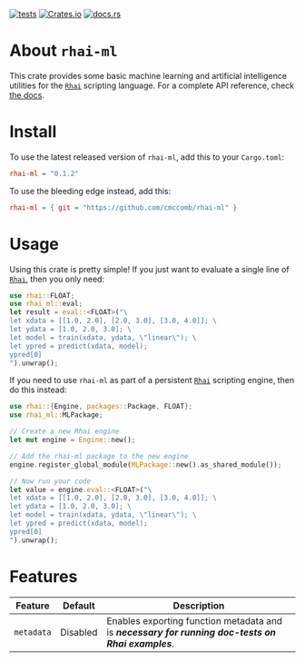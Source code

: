 [![tests](https://github.com/rhaiscript/rhai-ml/actions/workflows/tests.yml/badge.svg)](https://github.com/rhaiscript/rhai-ml/actions/workflows/tests.yml)
[![Crates.io](https://img.shields.io/crates/v/rhai-ml.svg)](https://crates.io/crates/rhai-ml)
[![docs.rs](https://img.shields.io/docsrs/rhai-ml/latest?logo=rust)](https://docs.rs/rhai-ml)

# About `rhai-ml`

This crate provides some basic machine learning and artificial intelligence utilities for the [`Rhai`](https://rhai.rs/) 
scripting language. For a complete API reference, check [the docs](https://docs.rs/rhai-ml).

# Install

To use the latest released version of `rhai-ml`, add this to your `Cargo.toml`:

```toml
rhai-ml = "0.1.2"
```

To use the bleeding edge instead, add this:

```toml
rhai-ml = { git = "https://github.com/cmccomb/rhai-ml" }
```

# Usage

Using this crate is pretty simple! If you just want to evaluate a single line of [`Rhai`](https://rhai.rs/), then you only need:

```rust
use rhai::FLOAT;
use rhai_ml::eval;
let result = eval::<FLOAT>("\
let xdata = [[1.0, 2.0], [2.0, 3.0], [3.0, 4.0]]; \
let ydata = [1.0, 2.0, 3.0]; \
let model = train(xdata, ydata, \"linear\"); \
let ypred = predict(xdata, model);
ypred[0]
").unwrap();
```

If you need to use `rhai-ml` as part of a persistent [`Rhai`](https://rhai.rs/) scripting engine, then do this instead:

```rust
use rhai::{Engine, packages::Package, FLOAT};
use rhai_ml::MLPackage;

// Create a new Rhai engine
let mut engine = Engine::new();

// Add the rhai-ml package to the new engine
engine.register_global_module(MLPackage::new().as_shared_module());

// Now run your code
let value = engine.eval::<FLOAT>("\
let xdata = [[1.0, 2.0], [2.0, 3.0], [3.0, 4.0]]; \
let ydata = [1.0, 2.0, 3.0]; \
let model = train(xdata, ydata, \"linear\"); \
let ypred = predict(xdata, model);
ypred[0]
").unwrap();
```

# Features

| Feature     | Default  | Description                                                                                                                                                                                                                                                                                                                                                                                                                                                                                                           |
| ----------- | -------- | --------------------------------------------------------------------------------------------------------------------------------------------------------------------------------------------------------------------------------------------------------------------------------------------------------------------------------------------------------------------------------------------------------------------------------------------------------------------------------------------------------------------- |
| `metadata`  | Disabled | Enables exporting function metadata and is ___necessary for running doc-tests on Rhai examples___.                                                                                                                                                                                                                                                                                                                                                                                                                    |

